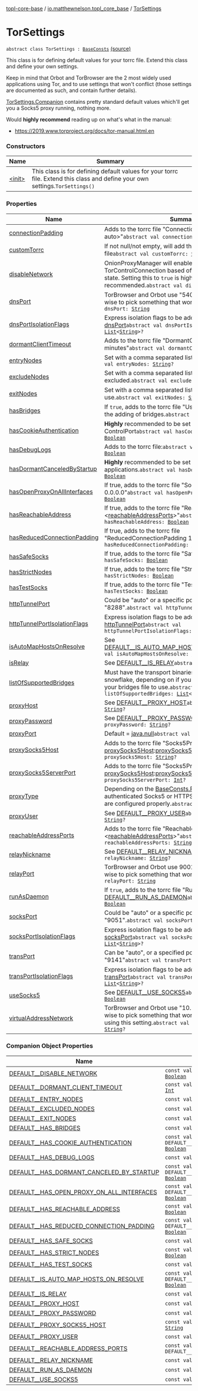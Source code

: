 [topl-core-base](../../index.md) / [io.matthewnelson.topl_core_base](../index.md) / [TorSettings](./index.md)

# TorSettings

`abstract class TorSettings : `[`BaseConsts`](../-base-consts/index.md) [(source)](https://github.com/05nelsonm/TorOnionProxyLibrary-Android/blob/master/topl-core-base/src/main/java/io/matthewnelson/topl_core_base/TorSettings.kt#L111)

This class is for defining default values for your torrc file. Extend this class and define
your own settings.

Keep in mind that Orbot and TorBrowser are the 2 most widely used applications
using Tor, and to use settings that won't conflict (those settings are documented
as such, and contain further details).

[TorSettings.Companion](#) contains pretty standard default values which'll get you a Socks5 proxy
running, nothing more.

Would **highly recommend** reading up on what's what in the manual:

* https://2019.www.torproject.org/docs/tor-manual.html.en

### Constructors

| Name | Summary |
|---|---|
| [&lt;init&gt;](-init-.md) | This class is for defining default values for your torrc file. Extend this class and define your own settings.`TorSettings()` |

### Properties

| Name | Summary |
|---|---|
| [connectionPadding](connection-padding.md) | Adds to the torrc file "ConnectionPadding &lt;0, 1, or auto&gt;"`abstract val connectionPadding: `[`String`](https://kotlinlang.org/api/latest/jvm/stdlib/kotlin/-string/index.html) |
| [customTorrc](custom-torrc.md) | If not null/not empty, will add the string value to the torrc file`abstract val customTorrc: `[`String`](https://kotlinlang.org/api/latest/jvm/stdlib/kotlin/-string/index.html)`?` |
| [disableNetwork](disable-network.md) | OnionProxyManager will enable this on startup using the TorControlConnection based off of the device's network state. Setting this to `true` is highly recommended.`abstract val disableNetwork: `[`Boolean`](https://kotlinlang.org/api/latest/jvm/stdlib/kotlin/-boolean/index.html) |
| [dnsPort](dns-port.md) | TorBrowser and Orbot use "5400" by default. It may be wise to pick something that won't conflict.`abstract val dnsPort: `[`String`](https://kotlinlang.org/api/latest/jvm/stdlib/kotlin/-string/index.html) |
| [dnsPortIsolationFlags](dns-port-isolation-flags.md) | Express isolation flags to be added when enabling the [dnsPort](dns-port.md)`abstract val dnsPortIsolationFlags: `[`List`](https://kotlinlang.org/api/latest/jvm/stdlib/kotlin.collections/-list/index.html)`<`[`String`](https://kotlinlang.org/api/latest/jvm/stdlib/kotlin/-string/index.html)`>?` |
| [dormantClientTimeout](dormant-client-timeout.md) | Adds to the torrc file "DormantClientTimeout  minutes"`abstract val dormantClientTimeout: `[`Int`](https://kotlinlang.org/api/latest/jvm/stdlib/kotlin/-int/index.html)`?` |
| [entryNodes](entry-nodes.md) | Set with a comma separated list of Entry Nodes.`abstract val entryNodes: `[`String`](https://kotlinlang.org/api/latest/jvm/stdlib/kotlin/-string/index.html)`?` |
| [excludeNodes](exclude-nodes.md) | Set with a comma separated list of Exit Nodes to be excluded.`abstract val excludeNodes: `[`String`](https://kotlinlang.org/api/latest/jvm/stdlib/kotlin/-string/index.html)`?` |
| [exitNodes](exit-nodes.md) | Set with a comma separated list of Exit Nodes to use.`abstract val exitNodes: `[`String`](https://kotlinlang.org/api/latest/jvm/stdlib/kotlin/-string/index.html)`?` |
| [hasBridges](has-bridges.md) | If `true`, adds to the torrc file "UseBridges 1" and will proc the adding of bridges.`abstract val hasBridges: `[`Boolean`](https://kotlinlang.org/api/latest/jvm/stdlib/kotlin/-boolean/index.html) |
| [hasCookieAuthentication](has-cookie-authentication.md) | **Highly** recommended to be set to `true` for securing the ControlPort`abstract val hasCookieAuthentication: `[`Boolean`](https://kotlinlang.org/api/latest/jvm/stdlib/kotlin/-boolean/index.html) |
| [hasDebugLogs](has-debug-logs.md) | Adds to the torrc file:`abstract val hasDebugLogs: `[`Boolean`](https://kotlinlang.org/api/latest/jvm/stdlib/kotlin/-boolean/index.html) |
| [hasDormantCanceledByStartup](has-dormant-canceled-by-startup.md) | **Highly** recommended to be set to `true` for Android applications.`abstract val hasDormantCanceledByStartup: `[`Boolean`](https://kotlinlang.org/api/latest/jvm/stdlib/kotlin/-boolean/index.html) |
| [hasOpenProxyOnAllInterfaces](has-open-proxy-on-all-interfaces.md) | If true, adds to the torrc file "SocksListenAddress 0.0.0.0"`abstract val hasOpenProxyOnAllInterfaces: `[`Boolean`](https://kotlinlang.org/api/latest/jvm/stdlib/kotlin/-boolean/index.html) |
| [hasReachableAddress](has-reachable-address.md) | If true, adds to the torrc file "ReachableAddresses &lt;[reachableAddressPorts](reachable-address-ports.md)&gt;"`abstract val hasReachableAddress: `[`Boolean`](https://kotlinlang.org/api/latest/jvm/stdlib/kotlin/-boolean/index.html) |
| [hasReducedConnectionPadding](has-reduced-connection-padding.md) | If true, adds to the torrc file "ReducedConnectionPadding 1"`abstract val hasReducedConnectionPadding: `[`Boolean`](https://kotlinlang.org/api/latest/jvm/stdlib/kotlin/-boolean/index.html) |
| [hasSafeSocks](has-safe-socks.md) | If true, adds to the torrc file "SafeSocks 1"`abstract val hasSafeSocks: `[`Boolean`](https://kotlinlang.org/api/latest/jvm/stdlib/kotlin/-boolean/index.html) |
| [hasStrictNodes](has-strict-nodes.md) | If true, adds to the torrc file "StrictNodes 1"`abstract val hasStrictNodes: `[`Boolean`](https://kotlinlang.org/api/latest/jvm/stdlib/kotlin/-boolean/index.html) |
| [hasTestSocks](has-test-socks.md) | If true, adds to the torrc file "TestSocks 1"`abstract val hasTestSocks: `[`Boolean`](https://kotlinlang.org/api/latest/jvm/stdlib/kotlin/-boolean/index.html) |
| [httpTunnelPort](http-tunnel-port.md) | Could be "auto" or a specific port, such as "8288".`abstract val httpTunnelPort: `[`String`](https://kotlinlang.org/api/latest/jvm/stdlib/kotlin/-string/index.html) |
| [httpTunnelPortIsolationFlags](http-tunnel-port-isolation-flags.md) | Express isolation flags to be added when enabling the [httpTunnelPort](http-tunnel-port.md)`abstract val httpTunnelPortIsolationFlags: `[`List`](https://kotlinlang.org/api/latest/jvm/stdlib/kotlin.collections/-list/index.html)`<`[`String`](https://kotlinlang.org/api/latest/jvm/stdlib/kotlin/-string/index.html)`>?` |
| [isAutoMapHostsOnResolve](is-auto-map-hosts-on-resolve.md) | See [DEFAULT__IS_AUTO_MAP_HOSTS_ON_RESOLVE](-d-e-f-a-u-l-t__-i-s_-a-u-t-o_-m-a-p_-h-o-s-t-s_-o-n_-r-e-s-o-l-v-e.md)`abstract val isAutoMapHostsOnResolve: `[`Boolean`](https://kotlinlang.org/api/latest/jvm/stdlib/kotlin/-boolean/index.html) |
| [isRelay](is-relay.md) | See [DEFAULT__IS_RELAY](-d-e-f-a-u-l-t__-i-s_-r-e-l-a-y.md)`abstract val isRelay: `[`Boolean`](https://kotlinlang.org/api/latest/jvm/stdlib/kotlin/-boolean/index.html) |
| [listOfSupportedBridges](list-of-supported-bridges.md) | Must have the transport binaries for obfs4 and/or snowflake, depending on if you wish to include them in your bridges file to use.`abstract val listOfSupportedBridges: `[`List`](https://kotlinlang.org/api/latest/jvm/stdlib/kotlin.collections/-list/index.html)`<`[`String`](https://kotlinlang.org/api/latest/jvm/stdlib/kotlin/-string/index.html)`>` |
| [proxyHost](proxy-host.md) | See [DEFAULT__PROXY_HOST](-d-e-f-a-u-l-t__-p-r-o-x-y_-h-o-s-t.md)`abstract val proxyHost: `[`String`](https://kotlinlang.org/api/latest/jvm/stdlib/kotlin/-string/index.html)`?` |
| [proxyPassword](proxy-password.md) | See [DEFAULT__PROXY_PASSWORD](-d-e-f-a-u-l-t__-p-r-o-x-y_-p-a-s-s-w-o-r-d.md)`abstract val proxyPassword: `[`String`](https://kotlinlang.org/api/latest/jvm/stdlib/kotlin/-string/index.html)`?` |
| [proxyPort](proxy-port.md) | Default = [java.null](#)`abstract val proxyPort: `[`Int`](https://kotlinlang.org/api/latest/jvm/stdlib/kotlin/-int/index.html)`?` |
| [proxySocks5Host](proxy-socks5-host.md) | Adds to the torrc file "Socks5Proxy [proxySocks5Host](proxy-socks5-host.md):[proxySocks5ServerPort](proxy-socks5-server-port.md)"`abstract val proxySocks5Host: `[`String`](https://kotlinlang.org/api/latest/jvm/stdlib/kotlin/-string/index.html)`?` |
| [proxySocks5ServerPort](proxy-socks5-server-port.md) | Adds to the torrc file "Socks5Proxy [proxySocks5Host](proxy-socks5-host.md):[proxySocks5ServerPort](proxy-socks5-server-port.md)"`abstract val proxySocks5ServerPort: `[`Int`](https://kotlinlang.org/api/latest/jvm/stdlib/kotlin/-int/index.html)`?` |
| [proxyType](proxy-type.md) | Depending on the [BaseConsts.ProxyType](../-base-consts/-proxy-type/index.md), will add authenticated Socks5 or HTTPS proxy, if other settings are configured properly.`abstract val proxyType: `[`String`](https://kotlinlang.org/api/latest/jvm/stdlib/kotlin/-string/index.html) |
| [proxyUser](proxy-user.md) | See [DEFAULT__PROXY_USER](-d-e-f-a-u-l-t__-p-r-o-x-y_-u-s-e-r.md)`abstract val proxyUser: `[`String`](https://kotlinlang.org/api/latest/jvm/stdlib/kotlin/-string/index.html)`?` |
| [reachableAddressPorts](reachable-address-ports.md) | Adds to the torrc file "ReachableAddresses &lt;[reachableAddressPorts](reachable-address-ports.md)&gt;"`abstract val reachableAddressPorts: `[`String`](https://kotlinlang.org/api/latest/jvm/stdlib/kotlin/-string/index.html) |
| [relayNickname](relay-nickname.md) | See [DEFAULT__RELAY_NICKNAME](-d-e-f-a-u-l-t__-r-e-l-a-y_-n-i-c-k-n-a-m-e.md)`abstract val relayNickname: `[`String`](https://kotlinlang.org/api/latest/jvm/stdlib/kotlin/-string/index.html)`?` |
| [relayPort](relay-port.md) | TorBrowser and Orbot use 9001 by default. It may be wise to pick something that won't conflict.`abstract val relayPort: `[`String`](https://kotlinlang.org/api/latest/jvm/stdlib/kotlin/-string/index.html) |
| [runAsDaemon](run-as-daemon.md) | If `true`, adds to the torrc file "RunAsDaemon 1" See [DEFAULT__RUN_AS_DAEMON](-d-e-f-a-u-l-t__-r-u-n_-a-s_-d-a-e-m-o-n.md)`abstract val runAsDaemon: `[`Boolean`](https://kotlinlang.org/api/latest/jvm/stdlib/kotlin/-boolean/index.html) |
| [socksPort](socks-port.md) | Could be "auto" or a specific port, such as "9051".`abstract val socksPort: `[`String`](https://kotlinlang.org/api/latest/jvm/stdlib/kotlin/-string/index.html) |
| [socksPortIsolationFlags](socks-port-isolation-flags.md) | Express isolation flags to be added when enabling the [socksPort](socks-port.md)`abstract val socksPortIsolationFlags: `[`List`](https://kotlinlang.org/api/latest/jvm/stdlib/kotlin.collections/-list/index.html)`<`[`String`](https://kotlinlang.org/api/latest/jvm/stdlib/kotlin/-string/index.html)`>?` |
| [transPort](trans-port.md) | Can be "auto", or a specified port such as "9141"`abstract val transPort: `[`String`](https://kotlinlang.org/api/latest/jvm/stdlib/kotlin/-string/index.html) |
| [transPortIsolationFlags](trans-port-isolation-flags.md) | Express isolation flags to be added when enabling the [transPort](trans-port.md)`abstract val transPortIsolationFlags: `[`List`](https://kotlinlang.org/api/latest/jvm/stdlib/kotlin.collections/-list/index.html)`<`[`String`](https://kotlinlang.org/api/latest/jvm/stdlib/kotlin/-string/index.html)`>?` |
| [useSocks5](use-socks5.md) | See [DEFAULT__USE_SOCKS5](-d-e-f-a-u-l-t__-u-s-e_-s-o-c-k-s5.md)`abstract val useSocks5: `[`Boolean`](https://kotlinlang.org/api/latest/jvm/stdlib/kotlin/-boolean/index.html) |
| [virtualAddressNetwork](virtual-address-network.md) | TorBrowser and Orbot use "10.192.0.1/10", it may be wise to pick something that won't conflict if you are using this setting.`abstract val virtualAddressNetwork: `[`String`](https://kotlinlang.org/api/latest/jvm/stdlib/kotlin/-string/index.html)`?` |

### Companion Object Properties

| Name | Summary |
|---|---|
| [DEFAULT__DISABLE_NETWORK](-d-e-f-a-u-l-t__-d-i-s-a-b-l-e_-n-e-t-w-o-r-k.md) | `const val DEFAULT__DISABLE_NETWORK: `[`Boolean`](https://kotlinlang.org/api/latest/jvm/stdlib/kotlin/-boolean/index.html) |
| [DEFAULT__DORMANT_CLIENT_TIMEOUT](-d-e-f-a-u-l-t__-d-o-r-m-a-n-t_-c-l-i-e-n-t_-t-i-m-e-o-u-t.md) | `const val DEFAULT__DORMANT_CLIENT_TIMEOUT: `[`Int`](https://kotlinlang.org/api/latest/jvm/stdlib/kotlin/-int/index.html) |
| [DEFAULT__ENTRY_NODES](-d-e-f-a-u-l-t__-e-n-t-r-y_-n-o-d-e-s.md) | `const val DEFAULT__ENTRY_NODES: `[`String`](https://kotlinlang.org/api/latest/jvm/stdlib/kotlin/-string/index.html) |
| [DEFAULT__EXCLUDED_NODES](-d-e-f-a-u-l-t__-e-x-c-l-u-d-e-d_-n-o-d-e-s.md) | `const val DEFAULT__EXCLUDED_NODES: `[`String`](https://kotlinlang.org/api/latest/jvm/stdlib/kotlin/-string/index.html) |
| [DEFAULT__EXIT_NODES](-d-e-f-a-u-l-t__-e-x-i-t_-n-o-d-e-s.md) | `const val DEFAULT__EXIT_NODES: `[`String`](https://kotlinlang.org/api/latest/jvm/stdlib/kotlin/-string/index.html) |
| [DEFAULT__HAS_BRIDGES](-d-e-f-a-u-l-t__-h-a-s_-b-r-i-d-g-e-s.md) | `const val DEFAULT__HAS_BRIDGES: `[`Boolean`](https://kotlinlang.org/api/latest/jvm/stdlib/kotlin/-boolean/index.html) |
| [DEFAULT__HAS_COOKIE_AUTHENTICATION](-d-e-f-a-u-l-t__-h-a-s_-c-o-o-k-i-e_-a-u-t-h-e-n-t-i-c-a-t-i-o-n.md) | `const val DEFAULT__HAS_COOKIE_AUTHENTICATION: `[`Boolean`](https://kotlinlang.org/api/latest/jvm/stdlib/kotlin/-boolean/index.html) |
| [DEFAULT__HAS_DEBUG_LOGS](-d-e-f-a-u-l-t__-h-a-s_-d-e-b-u-g_-l-o-g-s.md) | `const val DEFAULT__HAS_DEBUG_LOGS: `[`Boolean`](https://kotlinlang.org/api/latest/jvm/stdlib/kotlin/-boolean/index.html) |
| [DEFAULT__HAS_DORMANT_CANCELED_BY_STARTUP](-d-e-f-a-u-l-t__-h-a-s_-d-o-r-m-a-n-t_-c-a-n-c-e-l-e-d_-b-y_-s-t-a-r-t-u-p.md) | `const val DEFAULT__HAS_DORMANT_CANCELED_BY_STARTUP: `[`Boolean`](https://kotlinlang.org/api/latest/jvm/stdlib/kotlin/-boolean/index.html) |
| [DEFAULT__HAS_OPEN_PROXY_ON_ALL_INTERFACES](-d-e-f-a-u-l-t__-h-a-s_-o-p-e-n_-p-r-o-x-y_-o-n_-a-l-l_-i-n-t-e-r-f-a-c-e-s.md) | `const val DEFAULT__HAS_OPEN_PROXY_ON_ALL_INTERFACES: `[`Boolean`](https://kotlinlang.org/api/latest/jvm/stdlib/kotlin/-boolean/index.html) |
| [DEFAULT__HAS_REACHABLE_ADDRESS](-d-e-f-a-u-l-t__-h-a-s_-r-e-a-c-h-a-b-l-e_-a-d-d-r-e-s-s.md) | `const val DEFAULT__HAS_REACHABLE_ADDRESS: `[`Boolean`](https://kotlinlang.org/api/latest/jvm/stdlib/kotlin/-boolean/index.html) |
| [DEFAULT__HAS_REDUCED_CONNECTION_PADDING](-d-e-f-a-u-l-t__-h-a-s_-r-e-d-u-c-e-d_-c-o-n-n-e-c-t-i-o-n_-p-a-d-d-i-n-g.md) | `const val DEFAULT__HAS_REDUCED_CONNECTION_PADDING: `[`Boolean`](https://kotlinlang.org/api/latest/jvm/stdlib/kotlin/-boolean/index.html) |
| [DEFAULT__HAS_SAFE_SOCKS](-d-e-f-a-u-l-t__-h-a-s_-s-a-f-e_-s-o-c-k-s.md) | `const val DEFAULT__HAS_SAFE_SOCKS: `[`Boolean`](https://kotlinlang.org/api/latest/jvm/stdlib/kotlin/-boolean/index.html) |
| [DEFAULT__HAS_STRICT_NODES](-d-e-f-a-u-l-t__-h-a-s_-s-t-r-i-c-t_-n-o-d-e-s.md) | `const val DEFAULT__HAS_STRICT_NODES: `[`Boolean`](https://kotlinlang.org/api/latest/jvm/stdlib/kotlin/-boolean/index.html) |
| [DEFAULT__HAS_TEST_SOCKS](-d-e-f-a-u-l-t__-h-a-s_-t-e-s-t_-s-o-c-k-s.md) | `const val DEFAULT__HAS_TEST_SOCKS: `[`Boolean`](https://kotlinlang.org/api/latest/jvm/stdlib/kotlin/-boolean/index.html) |
| [DEFAULT__IS_AUTO_MAP_HOSTS_ON_RESOLVE](-d-e-f-a-u-l-t__-i-s_-a-u-t-o_-m-a-p_-h-o-s-t-s_-o-n_-r-e-s-o-l-v-e.md) | `const val DEFAULT__IS_AUTO_MAP_HOSTS_ON_RESOLVE: `[`Boolean`](https://kotlinlang.org/api/latest/jvm/stdlib/kotlin/-boolean/index.html) |
| [DEFAULT__IS_RELAY](-d-e-f-a-u-l-t__-i-s_-r-e-l-a-y.md) | `const val DEFAULT__IS_RELAY: `[`Boolean`](https://kotlinlang.org/api/latest/jvm/stdlib/kotlin/-boolean/index.html) |
| [DEFAULT__PROXY_HOST](-d-e-f-a-u-l-t__-p-r-o-x-y_-h-o-s-t.md) | `const val DEFAULT__PROXY_HOST: `[`String`](https://kotlinlang.org/api/latest/jvm/stdlib/kotlin/-string/index.html) |
| [DEFAULT__PROXY_PASSWORD](-d-e-f-a-u-l-t__-p-r-o-x-y_-p-a-s-s-w-o-r-d.md) | `const val DEFAULT__PROXY_PASSWORD: `[`String`](https://kotlinlang.org/api/latest/jvm/stdlib/kotlin/-string/index.html) |
| [DEFAULT__PROXY_SOCKS5_HOST](-d-e-f-a-u-l-t__-p-r-o-x-y_-s-o-c-k-s5_-h-o-s-t.md) | `const val DEFAULT__PROXY_SOCKS5_HOST: `[`String`](https://kotlinlang.org/api/latest/jvm/stdlib/kotlin/-string/index.html) |
| [DEFAULT__PROXY_USER](-d-e-f-a-u-l-t__-p-r-o-x-y_-u-s-e-r.md) | `const val DEFAULT__PROXY_USER: `[`String`](https://kotlinlang.org/api/latest/jvm/stdlib/kotlin/-string/index.html) |
| [DEFAULT__REACHABLE_ADDRESS_PORTS](-d-e-f-a-u-l-t__-r-e-a-c-h-a-b-l-e_-a-d-d-r-e-s-s_-p-o-r-t-s.md) | `const val DEFAULT__REACHABLE_ADDRESS_PORTS: `[`String`](https://kotlinlang.org/api/latest/jvm/stdlib/kotlin/-string/index.html) |
| [DEFAULT__RELAY_NICKNAME](-d-e-f-a-u-l-t__-r-e-l-a-y_-n-i-c-k-n-a-m-e.md) | `const val DEFAULT__RELAY_NICKNAME: `[`String`](https://kotlinlang.org/api/latest/jvm/stdlib/kotlin/-string/index.html) |
| [DEFAULT__RUN_AS_DAEMON](-d-e-f-a-u-l-t__-r-u-n_-a-s_-d-a-e-m-o-n.md) | `const val DEFAULT__RUN_AS_DAEMON: `[`Boolean`](https://kotlinlang.org/api/latest/jvm/stdlib/kotlin/-boolean/index.html) |
| [DEFAULT__USE_SOCKS5](-d-e-f-a-u-l-t__-u-s-e_-s-o-c-k-s5.md) | `const val DEFAULT__USE_SOCKS5: `[`Boolean`](https://kotlinlang.org/api/latest/jvm/stdlib/kotlin/-boolean/index.html) |
